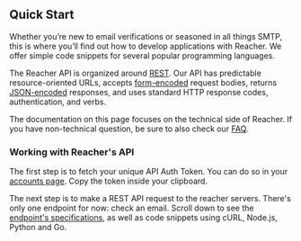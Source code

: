 ## Quick Start

Whether you’re new to email verifications or seasoned in all things SMTP, this is where you’ll find out how to develop applications with Reacher. We offer simple code snippets for several popular programming languages.

The Reacher API is organized around [REST](https://en.wikipedia.org/wiki/Representational_state_transfer). Our API has predictable resource-oriented URLs, accepts [form-encoded](<https://en.wikipedia.org/wiki/POST_(HTTP)#Use_for_submitting_web_forms>) request bodies, returns [JSON-encoded](www.json.org) responses, and uses standard HTTP response codes, authentication, and verbs.

The documentation on this page focuses on the technical side of Reacher. If you have non-technical question, be sure to also check our [FAQ](https://www.notion.so/reacherhq/Reacher-FAQ-389d6f51a53749f29d914239613c64eb).

### Working with Reacher's API

The first step is to fetch your unique API Auth Token. You can do so in your [accounts page](https://reacher.email/account). Copy the token inside your clipboard.

The next step is to make a REST API request to the reacher servers. There's only one endpoint for now: check an email. Scroll down to see the [endpoint's specifications](#operation/post-check-email), as well as code snippets using cURL, Node.js, Python and Go.
